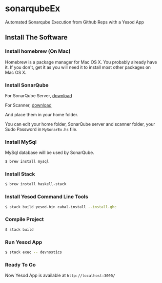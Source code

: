 # sonarqubeEx
Automated Sonarqube Execution from Github Reps with a Yesod App 

## Install The Software

### Install homebrew (On Mac)
Homebrew is a package manager for Mac OS X. You probably already have it. If you don't, get it as you will need it to install most other packages on Mac OS X.

### Install SonarQube
For SonarQube Server, [download](http://www.sonarqube.org/downloads/)

For Scanner, [download](http://docs.sonarqube.org/display/SCAN/Analyzing+with+SonarQube+Scanner)

And place them in your home folder.

You can edit your home folder, SonarQube server and scanner folder, your Sudo Password in ```MySonarEx.hs``` file.

### Install MySql
MySql database will be used by SonarQube.
```bash
$ brew install mysql
```

### Install Stack
```bash
$ brew install haskell-stack
```

### Install Yesod Command Line Tools
```bash
$ stack build yesod-bin cabal-install --install-ghc
```

### Compile Project
```bash
$ stack build
```

### Run Yesod App
```bash
$ stack exec -- devnostics
```

### Ready To Go
Now Yesod App is available at ```http://localhost:3000/```



